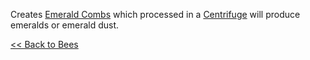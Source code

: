 Creates [Emerald Combs](comb#emerald) which processed in a [Centrifuge](centrifuge) will produce emeralds or emerald dust.

[<< Back to Bees](bees)
